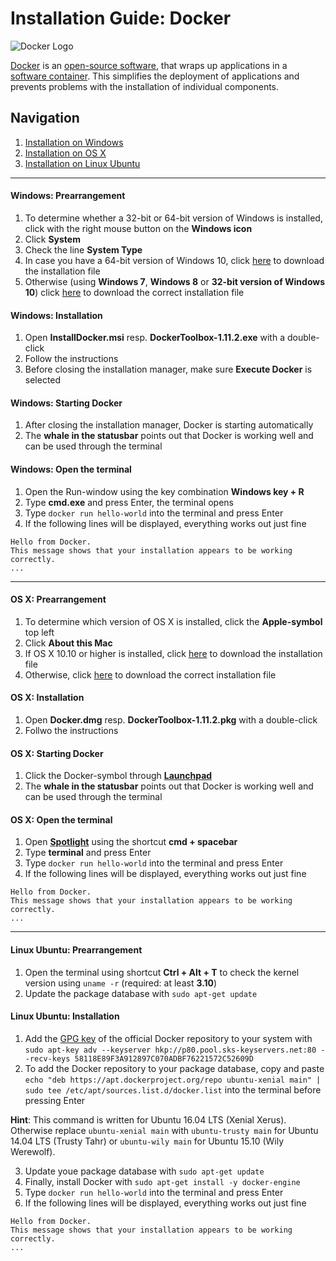 # Installation Guide: Docker

![Docker Logo](https://upload.wikimedia.org/wikipedia/commons/7/79/Docker_%28container_engine%29_logo.png)

[Docker](https://www.docker.com) is an [open-source software](https://en.wikipedia.org/wiki/Open-source_model), that wraps up applications in a [software container](https://en.wikipedia.org/wiki/Operating-system-level_virtualization). This simplifies the deployment of applications and prevents problems with the installation of individual components.

## Navigation
1. [Installation on Windows](#windows-prearrangement)
2. [Installation on OS X](#os-x-prearrangement)
3. [Installation on Linux Ubuntu](#linux-ubuntu-prearrangement)

***

#### Windows: Prearrangement
1. To determine whether a 32-bit or 64-bit version of Windows is installed, click with the right mouse button on the **Windows icon**
2. Click **System**
3. Check the line **System Type**
4. In case you have a 64-bit version of Windows 10, click [here](https://download.docker.com/win/beta/InstallDocker.msi) to download the installation file
5. Otherwise (using **Windows 7**, **Windows 8** or **32-bit version of Windows 10**) click [here](https://github.com/docker/toolbox/releases/download/v1.11.2/DockerToolbox-1.11.2.exe) to download the correct installation file

#### Windows: Installation
1. Open **InstallDocker.msi** resp. **DockerToolbox-1.11.2.exe** with a double-click
2. Follow the instructions
3. Before closing the installation manager, make sure **Execute Docker** is selected

#### Windows: Starting Docker
1. After closing the installation manager, Docker is starting automatically
2. The **whale in the statusbar** points out that Docker is working well and can be used through the terminal

#### Windows: Open the terminal
1. Open the Run-window using the key combination **Windows key + R**
2. Type **cmd.exe** and press Enter, the terminal opens
3. Type `docker run hello-world` into the terminal and press Enter
5. If the following lines will be displayed, everything works out just fine

~~~
Hello from Docker.
This message shows that your installation appears to be working correctly.
...
~~~

***

#### OS X: Prearrangement
1. To determine which version of OS X is installed, click the **Apple-symbol** top left
2. Click **About this Mac**
4. If OS X 10.10 or higher is installed, click [here](https://download.docker.com/mac/beta/Docker.dmg) to download the installation file
5. Otherwise, click [here](https://github.com/docker/toolbox/releases/download/v1.11.2/DockerToolbox-1.11.2.pkg) to download the correct installation file

#### OS X: Installation
1. Open **Docker.dmg** resp. **DockerToolbox-1.11.2.pkg** with a double-click
2. Follwo the instructions

#### OS X: Starting Docker
1. Click the Docker-symbol through [**Launchpad**](https://en.wikipedia.org/wiki/Launchpad_(OS_X))
2. The **whale in the statusbar** points out that Docker is working well and can be used through the terminal

#### OS X: Open the terminal
1. Open [**Spotlight**](https://en.wikipedia.org/wiki/Spotlight_(software)) using the shortcut **cmd + spacebar**
2. Type **terminal** and press Enter
3. Type `docker run hello-world` into the terminal and press Enter
5. If the following lines will be displayed, everything works out just fine

~~~
Hello from Docker.
This message shows that your installation appears to be working correctly.
...
~~~

***

#### Linux Ubuntu: Prearrangement
1. Open the terminal using shortcut **Ctrl + Alt + T** to check the kernel version using `uname -r` (required: at least **3.10**)
3. Update the package database with `sudo apt-get update`

#### Linux Ubuntu: Installation
1. Add the [GPG key](https://en.wikipedia.org/wiki/GNU_Privacy_Guard) of the official Docker repository to your system with `sudo apt-key adv --keyserver hkp://p80.pool.sks-keyservers.net:80 --recv-keys 58118E89F3A912897C070ADBF76221572C52609D`
2. To add the Docker repository to your package database, copy and paste `echo "deb https://apt.dockerproject.org/repo ubuntu-xenial main" | sudo tee /etc/apt/sources.list.d/docker.list` into the terminal before pressing Enter

**Hint**: This command is written for Ubuntu 16.04 LTS (Xenial Xerus). Otherwise replace `ubuntu-xenial main` with `ubuntu-trusty main` for Ubuntu 14.04 LTS (Trusty Tahr) or `ubuntu-wily main` for Ubuntu 15.10 (Wily Werewolf).

3. Update youe package database with `sudo apt-get update`
4. Finally, install Docker with `sudo apt-get install -y docker-engine`
3. Type `docker run hello-world` into the terminal and press Enter
5. If the following lines will be displayed, everything works out just fine

~~~
Hello from Docker.
This message shows that your installation appears to be working correctly.
...
~~~
